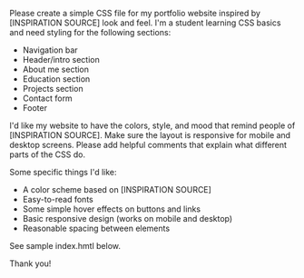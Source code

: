 
Please create a simple CSS file for my portfolio website inspired by [INSPIRATION SOURCE] look and feel. I'm a student learning CSS basics and need styling for the following sections:

- Navigation bar
- Header/intro section
- About me section
- Education section
- Projects section
- Contact form
- Footer

I'd like my website to have the colors, style, and mood that remind people of [INSPIRATION SOURCE]. Make sure the layout is responsive for mobile and desktop screens. Please add helpful comments that explain what different parts of the CSS do.

Some specific things I'd like:
- A color scheme based on [INSPIRATION SOURCE]
- Easy-to-read fonts
- Some simple hover effects on buttons and links
- Basic responsive design (works on mobile and desktop)
- Reasonable spacing between elements

See sample index.hmtl below.

Thank you!

